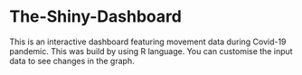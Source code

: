 # The-Shiny-Dashboard
This is an interactive dashboard featuring movement data during Covid-19 pandemic. This was build by using R language.
You can customise the input data to see changes in the graph.
